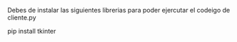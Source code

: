 Debes de instalar las siguientes librerias para poder ejercutar el codeigo de cliente.py

pip install tkinter
